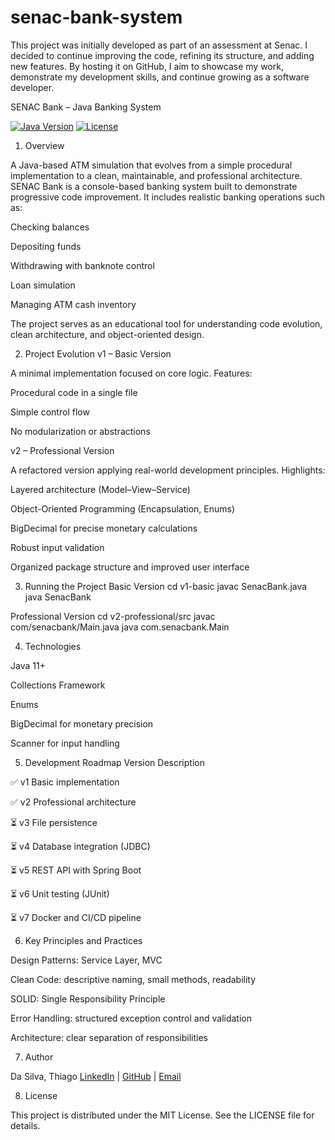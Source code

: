 # senac-bank-system
This project was initially developed as part of an assessment at Senac. I decided to continue improving the code, refining its structure, and adding new features. By hosting it on GitHub, I aim to showcase my work, demonstrate my development skills, and continue growing as a software developer.

SENAC Bank – Java Banking System

[![Java Version](https://img.shields.io/badge/Java-11%2B-orange)](https://www.oracle.com/java/)
[![License](https://img.shields.io/badge/license-MIT-blue.svg)](LICENSE)

1. Overview

A Java-based ATM simulation that evolves from a simple procedural implementation to a clean, maintainable, and professional architecture.
SENAC Bank is a console-based banking system built to demonstrate progressive code improvement.
It includes realistic banking operations such as:

Checking balances

Depositing funds

Withdrawing with banknote control

Loan simulation

Managing ATM cash inventory

The project serves as an educational tool for understanding code evolution, clean architecture, and object-oriented design.


2. Project Evolution
v1 – Basic Version

A minimal implementation focused on core logic.
Features:

Procedural code in a single file

Simple control flow

No modularization or abstractions

v2 – Professional Version

A refactored version applying real-world development principles.
Highlights:

Layered architecture (Model–View–Service)

Object-Oriented Programming (Encapsulation, Enums)

BigDecimal for precise monetary calculations

Robust input validation

Organized package structure and improved user interface

3. Running the Project
Basic Version
cd v1-basic
javac SenacBank.java
java SenacBank

Professional Version
cd v2-professional/src
javac com/senacbank/Main.java
java com.senacbank.Main

4. Technologies

Java 11+

Collections Framework

Enums

BigDecimal for monetary precision

Scanner for input handling

5. Development Roadmap
Version	Description

✅ v1	Basic implementation

✅ v2	Professional architecture

⏳ v3	File persistence

⏳ v4	Database integration (JDBC)

⏳ v5	REST API with Spring Boot

⏳ v6	Unit testing (JUnit)

⏳ v7	Docker and CI/CD pipeline


6. Key Principles and Practices

Design Patterns: Service Layer, MVC

Clean Code: descriptive naming, small methods, readability

SOLID: Single Responsibility Principle

Error Handling: structured exception control and validation

Architecture: clear separation of responsibilities

7. Author

Da Silva, Thiago
[LinkedIn](https://www.linkedin.com/in/thiago-da-silva-876805269/) | [GitHub](github.com/dasilva-thiago) | [Email](mailto:thiagosilva785@gmail.com)

8. License

This project is distributed under the MIT License.
See the LICENSE
 file for details.
